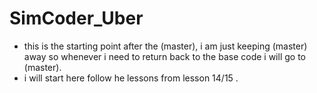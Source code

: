 # SimCoder_Uber

- this is the starting point after the (master), i am just keeping (master) away so whenever i need to return back to the base code i will go to (master).
- i will start here follow he lessons from lesson 14/15 .
